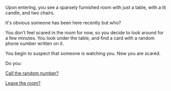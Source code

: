 Upon entering, you see a sparsely furnished room with just a table, with a lit candle, and two chairs.

It's obvious someone has been here recently but who?

You don't feel scared in the room for now, so you decide to look around for a
few minutes. You look under the table, and find a card with a random phone
number written on it. 

You begin to suspect that someone is watching you. Now you are scared.

Do you:

[Call the random number?](../call-a-random-number/answer.md)

[Leave the room?](../find-exit/leave.md)
